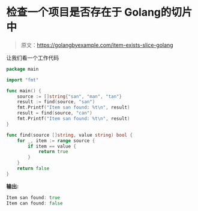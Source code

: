# 检查一个项目是否存在于 Golang的切片中

> 原文：<https://golangbyexample.com/item-exists-slice-golang>

让我们看一个工作代码

```go
package main

import "fmt"

func main() {
    source := []string{"san", "man", "tan"}
    result := find(source, "san")
    fmt.Printf("Item san found: %t\n", result)
    result = find(source, "can")
    fmt.Printf("Item san found: %t\n", result)
}

func find(source []string, value string) bool {
    for _, item := range source {
        if item == value {
            return true
        }
    }
    return false
}
```

**输出:**

```go
Item san found: true
Item can found: false
```